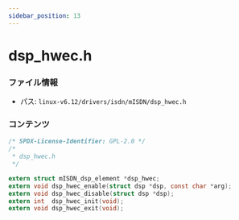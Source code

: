 ```yaml
---
sidebar_position: 13
---
```

# dsp_hwec.h

### ファイル情報

- パス: `linux-v6.12/drivers/isdn/mISDN/dsp_hwec.h`

### コンテンツ

```h
/* SPDX-License-Identifier: GPL-2.0 */
/*
 * dsp_hwec.h
 */

extern struct mISDN_dsp_element *dsp_hwec;
extern void dsp_hwec_enable(struct dsp *dsp, const char *arg);
extern void dsp_hwec_disable(struct dsp *dsp);
extern int  dsp_hwec_init(void);
extern void dsp_hwec_exit(void);

```
